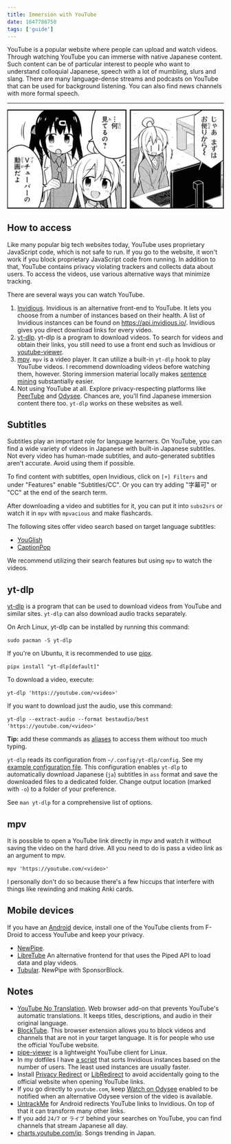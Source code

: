 ```yaml
---
title: Immersion with YouTube
date: 1647786750
tags: ['guide']
---
```


YouTube is a popular website where people can upload and watch videos.
Through watching YouTube you can immerse with native Japanese content.
Such content can be of particular interest to people
who want to understand colloquial Japanese,
speech with a lot of mumbling, slurs and slang.
There are many language-dense streams and podcasts on YouTube
that can be used for background listening.
You can also find news channels with more formal speech.

****

<p align="center">
<img alt="watching youtube" src="img/watching-youtube.webp">
</p>

## How to access

Like many popular big tech websites today,
YouTube uses proprietary JavaScript code, which is not safe to run.
If you go to the website, it won't work if you block proprietary JavaScript code from running.
In addition to that, YouTube contains privacy violating trackers and collects data about users.
To access the videos, use various alternative ways that minimize tracking.

There are several ways you can watch YouTube.

1) [Invidious](https://github.com/iv-org/invidious).
   Invidious is an alternative front-end to YouTube.
   It lets you choose from a number of instances based on their health.
   A list of Invidious instances can be found on https://api.invidious.io/.
   Invidious gives you direct download links for every video.
2) [yt-dlp](https://wiki.archlinux.org/index.php/yt-dlp).
   yt-dlp is a program to download videos.
   To search for videos and obtain their links,
   you still need to use a front end such as Invidious or
   [youtube-viewer](https://github.com/trizen/youtube-viewer).
3) [mpv](https://wiki.archlinux.org/title/Mpv).
   `mpv` is a video player.
   It can utilize a built-in `yt-dlp` hook to play YouTube videos.
   I recommend downloading videos before watching them, however.
   Storing immersion material locally makes [sentence mining](sentence-mining.html) substantially easier.
4) Not using YouTube at all.
   Explore privacy-respecting platforms
   like [PeerTube](https://joinpeertube.org/) and [Odysee](https://odysee.com/).
   Chances are, you'll find Japanese immersion content there too.
   `yt-dlp` works on these websites as well.

## Subtitles

Subtitles play an important role for language learners.
On YouTube, you can find a wide variety of videos in Japanese with built-in Japanese subtitles.
Not every video has human-made subtitles, and auto-generated subtitles aren't accurate.
Avoid using them if possible.

To find content with subtitles,
open Invidious,
click on `[+] Filters` and under "Features" enable "Subtitles/CC".
Or you can try adding "字幕可" or "CC" at the end of the search term.

After downloading a video and subtitles for it,
you can put it into `subs2srs`
or watch it in `mpv` with `mpvacious` and make flashcards.

The following sites offer video search based on target language subtitles:

* [YouGlish](https://youglish.com/japanese)
* [CaptionPop](https://www.captionpop.com/)

We recommend utilizing their search features but using `mpv` to watch the videos.

## yt-dlp

[yt-dlp](https://wiki.archlinux.org/index.php/yt-dlp)
is a program
that can be used to download videos from YouTube and similar sites.
`yt-dlp` can also download audio tracks separately.

On Arch Linux, yt-dlp can be installed by running this command:

```
sudo pacman -S yt-dlp
```

If you're on Ubuntu, it is recommended to use [pipx](https://pipx.pypa.io/stable/).

```
pipx install "yt-dlp[default]"
```

To download a video, execute:

```
yt-dlp 'https://youtube.com/<video>'
```

If you want to download just the audio, use this command:

```
yt-dlp --extract-audio --format bestaudio/best 'https://youtube.com/<video>'
```

**Tip:**
add these commands as [aliases](https://askubuntu.com/questions/17536/how-do-i-create-a-permanent-bash-alias)
to access them without too much typing.

`yt-dlp` reads its configuration from `~/.config/yt-dlp/config`.
See my
[example configuration file](https://github.com/tatsumoto-ren/dotfiles/blob/main/.config/youtube-dl/config).
This configuration enables `yt-dlp` to automatically download
Japanese (`ja`) subtitles in `ass` format
and save the downloaded files to a dedicated folder.
Change output location (marked with `-o`) to a folder of your preference.

See `man yt-dlp` for a comprehensive list of options.

## mpv

It is possible to open a YouTube link directly in mpv
and watch it without saving the video on the hard drive.
All you need to do is pass a video link as an argument to mpv.

```
mpv 'https://youtube.com/<video>'
```

I personally don't do so because there's a few hiccups
that interfere with things like rewinding and making Anki cards.

## Mobile devices

If you have an [Android](our-immersion-learning-toolset.html#android) device,
install one of the YouTube clients from F-Droid
to access YouTube and keep your privacy.

* [NewPipe](https://f-droid.org/en/packages/org.schabi.newpipe/).
* [LibreTube](https://f-droid.org/en/packages/com.github.libretube/)
  An alternative frontend for that uses the Piped API to load data and play videos.
* [Tubular](https://apt.izzysoft.de/fdroid/index/apk/org.polymorphicshade.tubular).
  NewPipe with SponsorBlock.

## Notes

* [YouTube No Translation](https://github.com/YouG-o/YouTube_No_Translation).
  Web browser add-on that prevents YouTube's automatic translations.
  It keeps titles, descriptions, and audio in their original language.
* [BlockTube](https://github.com/amitbl/blocktube).
  This browser extension allows you
  to block videos and channels that are not in your target language.
  It is for people who use the official YouTube website.
* [pipe-viewer](https://github.com/trizen/pipe-viewer) is a lightweight YouTube client for Linux.
* In my dotfiles I have
  [a script](https://github.com/tatsumoto-ren/dotfiles/blob/main/.local/bin/rank-invidious-instances)
  that sorts Invidious instances based on the number of users.
  The least used instances are usually faster.
* Install [Privacy Redirect](https://github.com/SimonBrazell/privacy-redirect)
  or [LibRedirect](https://libredirect.github.io/)
  to avoid accidentally going to the official website when opening YouTube links.
* If you go directly to `youtube.com`, keep
  [Watch on Odysee](https://github.com/kodxana/Watch-on-Odysee)
  enabled to be notified when an alternative Odysee version of the video is available.
* [UntrackMe](https://f-droid.org/packages/app.fedilab.nitterizeme/)
  for Android redirects YouTube links to Invidious.
  On top of that it can transform many other links.
* If you add `24/7` or `ライブ` behind your searches on YouTube,
  you can find channels that stream Japanese all day.
* [charts.youtube.com/jp](https://charts.youtube.com/jp).
  Songs trending in Japan.
